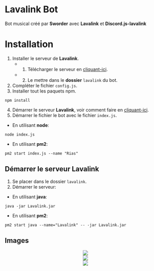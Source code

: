 # Lavalink Bot
Bot musical créé par **Sworder** avec **Lavalink** et **Discord.js-lavalink**

# Installation 

1) Installer le serveur de **Lavalink**.
   - 1) Télécharger le serveur en [cliquant-ici](https://github.com/Frederikam/Lavalink/releases/download/3.2.0.3/Lavalink.jar).
   - 2) Le mettre dans le **dossier** `lavalink` du bot.
2) Compléter le fichier `config.js`.
3) Installer tout les paquets npm.
```
npm install
```
4) Démarrer le serveur **Lavalink**, voir comment faire en [cliquant-ici](#démarrer-le-serveur-lavalink).
5) Démarrer le fichier le bot avec le fichier `index.js`.
- En utilisant **node**:
```
node index.js
```
- En utilisant **pm2**:
```
pm2 start index.js --name "Rias"
```

## Démarrer le serveur Lavalink
1) Se placer dans le dossier `lavalink`.
2) Démarrer le serveur:
- En utilisant **java**:
```
java -jar Lavalink.jar
```
- En utilisant **pm2**:
```
pm2 start java --name="Lavalink" -- -jar Lavalink.jar
```

## Images

<p align="center">
   <img src="https://cdn.discordapp.com/attachments/472140661685092372/564917193171664906/unknown.png" />
   <br/>
   <img src="https://cdn.discordapp.com/attachments/459373842327011344/564918084377247796/unknown.png" />
   <br/>
   <img src="https://cdn.discordapp.com/attachments/459373842327011344/564918376237891584/unknown.png" />
</p>
